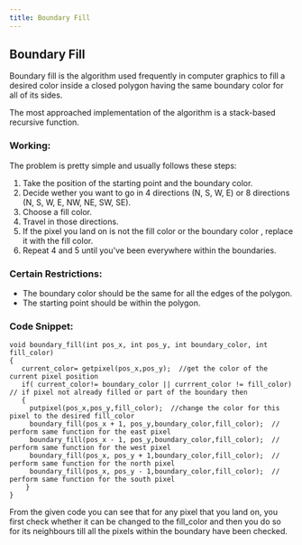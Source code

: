 ```yaml
---
title: Boundary Fill
---
```


## Boundary Fill
Boundary fill is the algorithm used frequently in computer graphics to fill a desired color inside a closed polygon having the same boundary 
color for all of its sides.

The most approached implementation of the algorithm is a stack-based recursive function.

### Working:
The problem is pretty simple and usually follows these steps:

1. Take the position of the starting point and the boundary color.
2. Decide wether you want to go in 4 directions (N, S, W, E) or 8 directions (N, S, W, E, NW, NE, SW, SE).
3. Choose a fill color.
4. Travel in those directions.
5. If the pixel you land on is not the fill color or the boundary color , replace it with the fill color.
6. Repeat 4 and 5 until you've been everywhere within the boundaries.
### Certain Restrictions:
- The boundary color should be the same for all the edges of the polygon.
- The starting point should be within the polygon.
### Code Snippet:
```
void boundary_fill(int pos_x, int pos_y, int boundary_color, int fill_color)
{  
   current_color= getpixel(pos_x,pos_y);  //get the color of the current pixel position
   if( current_color!= boundary_color || currrent_color != fill_color) // if pixel not already filled or part of the boundary then
   {    
     putpixel(pos_x,pos_y,fill_color);  //change the color for this pixel to the desired fill_color
     boundary_fill(pos_x + 1, pos_y,boundary_color,fill_color);  // perform same function for the east pixel
     boundary_fill(pos_x - 1, pos_y,boundary_color,fill_color);  // perform same function for the west pixel
     boundary_fill(pos_x, pos_y + 1,boundary_color,fill_color);  // perform same function for the north pixel
     boundary_fill(pos_x, pos_y - 1,boundary_color,fill_color);  // perform same function for the south pixel
    }
}
```
From the given code you can see that for any pixel that you land on, you first check whether it can be changed to the fill_color and then you do so 
for its neighbours till all the pixels within the boundary have been checked.
